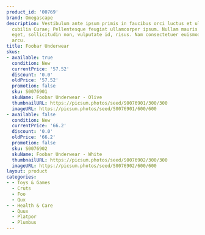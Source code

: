 ```yaml
---
product_id: '00769'
brand: Omegascape
description: Vestibulum ante ipsum primis in faucibus orci luctus et ultrices posuere
  cubilia Curae; Pellentesque feugiat ullamcorper ipsum. Nullam mauris orci, porttitor
  eget, sollicitudin non, vulputate id, risus. Nam consectetuer euismod nunc. Nullam
  arcu.
title: Foobar Underwear
skus:
- available: true
  condition: New
  currentPrice: '57.52'
  discount: '0.0'
  oldPrice: '57.52'
  promotion: false
  sku: S0076901
  skuName: Foobar Underwear - Olive
  thumbnailURL: https://picsum.photos/seed/S0076901/300/300
  imageURL: https://picsum.photos/seed/S0076901/600/600
- available: false
  condition: New
  currentPrice: '66.2'
  discount: '0.0'
  oldPrice: '66.2'
  promotion: false
  sku: S0076902
  skuName: Foobar Underwear - White
  thumbnailURL: https://picsum.photos/seed/S0076902/300/300
  imageURL: https://picsum.photos/seed/S0076902/600/600
layout: product
categories:
- - Toys & Games
  - Cruts
  - Foo
  - Qux
- - Health & Care
  - Quux
  - Platpor
  - Plumbus
---
```

